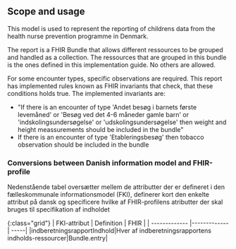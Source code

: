 ## Scope and usage
This model is used to represent the reporting of childrens data from the health nurse prevention programme in Denmark.

The report is a FHIR Bundle that allows different ressources to be grouped and handled as a collection. The ressources that are grouped in this bundle is the ones defined in this implementation guide. No others are allowed.

For some encounter types, specific observations are required. This report has implemented rules known as FHIR invariants that check, that these conditions holds true. The implemented invariants are:

* "If there is an encounter of type 'Andet besøg i barnets første levemåned' or 'Besøg ved det 4-6 måneder gamle barn' or 'indskolingsundersøgelse' or 'udskolingsundersøgelse' then weight and height meassurements should be included in the bundle" 
* If there is an encounter of type 'Etableringsbesøg' then tobacco observation should be included in the bundle

### Conversions between Danish information model and FHIR-profile

Nedenstående tabel oversætter mellem de attributter der er defineret i den fælleskommunale informationsmodel (FKI), definerer kort den enkelte attribut på dansk og specificere hvilke af FHIR-profilens atributter der skal bruges til specifikation af indholdet

{:class="grid"}
|   FKI-attribut      | Definition        | FHIR  |
| ------------- |-------------| -----|
|indberetningsrapportIndhold|Hver af indberetningsrapportens indholds-ressourcer|Bundle.entry|